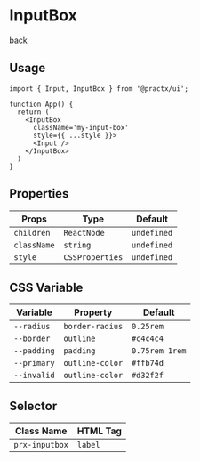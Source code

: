 # InputBox
[back](./index.md)

## Usage
```tsx
import { Input, InputBox } from '@practx/ui';

function App() {
  return (
    <InputBox
      className='my-input-box'
      style={{ ...style }}>
      <Input />
    </InputBox>
  )
}
```

## Properties
| Props       | Type            | Default     |
|-------------|-----------------|-------------|
| `children`  | `ReactNode`     | `undefined` |
| `className` | `string`        | `undefined` |
| `style`     | `CSSProperties` | `undefined` |

## CSS Variable
| Variable    | Property        | Default        |
|-------------|-----------------|----------------|
| `--radius`  | `border-radius` | `0.25rem`      |
| `--border`  | `outline`       | `#c4c4c4`      |
| `--padding` | `padding`       | `0.75rem 1rem` |
| `--primary` | `outline-color` | `#ffb74d`      |
| `--invalid` | `outline-color` | `#d32f2f`      |

## Selector
| Class Name     | HTML Tag |
|----------------|----------|
| `prx-inputbox` | `label`  |
